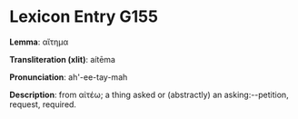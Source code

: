 # Lexicon Entry G155

**Lemma**: αἴτημα

**Transliteration (xlit)**: aítēma

**Pronunciation**: ah'-ee-tay-mah

**Description**:
from αἰτέω; a thing asked or (abstractly) an asking:--petition, request, required.
